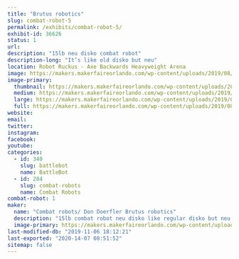 ```yaml
---
title: "Brutus robotics"
slug: combat-robot-5
permalink: /exhibits/combat-robot-5/
exhibit-id: 36626
status: 1
url: 
description: "15lb neu disko combat robot"
description-long: "It’s like old disko but neu"
location: Robot Ruckus - Axe Backwards Heavyweight Arena
image: https://makers.makerfaireorlando.com/wp-content/uploads/2019/08/ABF7B4B4-4A0D-4B18-A3CA-89919846BF81.jpeg
image-primary:
  thumbnail: https://makers.makerfaireorlando.com/wp-content/uploads/2019/08/ABF7B4B4-4A0D-4B18-A3CA-89919846BF81-150x150.jpeg
  medium: https://makers.makerfaireorlando.com/wp-content/uploads/2019/08/ABF7B4B4-4A0D-4B18-A3CA-89919846BF81-300x225.jpeg
  large: https://makers.makerfaireorlando.com/wp-content/uploads/2019/08/ABF7B4B4-4A0D-4B18-A3CA-89919846BF81.jpeg
  full: https://makers.makerfaireorlando.com/wp-content/uploads/2019/08/ABF7B4B4-4A0D-4B18-A3CA-89919846BF81.jpeg
website: 
email: 
twitter: 
instagram: 
facebook: 
youtube: 
categories:
  - id: 340
    slug: battlebot
    name: BattleBot
  - id: 284
    slug: combat-robots
    name: Combat Robots
combat-robot: 1
maker:
  name: "Combat robots/ Don Doerfler Brutus robotics"
  description: "15lb combat robot neu disko like regular disko but neu "
  image-primary: https://makers.makerfaireorlando.com/wp-content/uploads/2019/08/7C3DC28C-87E0-4C1A-BA5E-69A193CF258E.jpeg
last-modified-db: "2019-11-06 18:12:21"
last-exported: "2020-14-07 08:51:52"
sitemap: false
---
```

